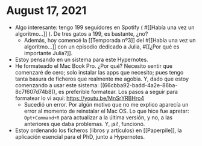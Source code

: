 # August 17, 2021

- Algo interesante: tengo 199 seguidores en Spotify ( #[[Había una vez un algoritmo...]] ). De tres gatos a 199, es bastante, ¿no?
	- Además, hoy comencé la [[Temporada nº3]] del #[[Había una vez un algoritmo...]] con un episodio dedicado a Julia, #[[¿Por qué es importante Julia?]].
- Estoy pensando en un sistema para este Hypernotes.
- He formateado el Mac Book Pro. ¿Por qué? Necesito sentir que comenzaré de cero; solo instalar las apps que necesito; pues tengo tanta basura de ficheros que realmente me agobia. Y, dado que estoy comenzando a usar este sistema: ((66cbba92-badd-4a2e-86ba-8c7f607d74b8)), es preferible formatear. Los pasos a seguir para formatear lo vi aquí: https://youtu.be/MnSrYRBHro4
	- Sucedió un error. Por algún motivo que no me explico aparecía un error al momento de reinstalar el Mac OS. Lo que hice fue apretar: `Opt+Command+R` para actualizar a la última versión, y no, a las anteriores que daba problemas. Y, ¡si!, funcionó.
- Estoy ordenando los ficheros (libros y artículos) en [[Paperpile]], la aplicación esencial para el PhD, junto a Hypernotes.
